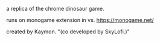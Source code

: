 a replica of the chrome dinosaur game.

runs on monogame extension in vs.
https://monogame.net/

created by Kaymon. "(co developed by SkyLofi.)"
